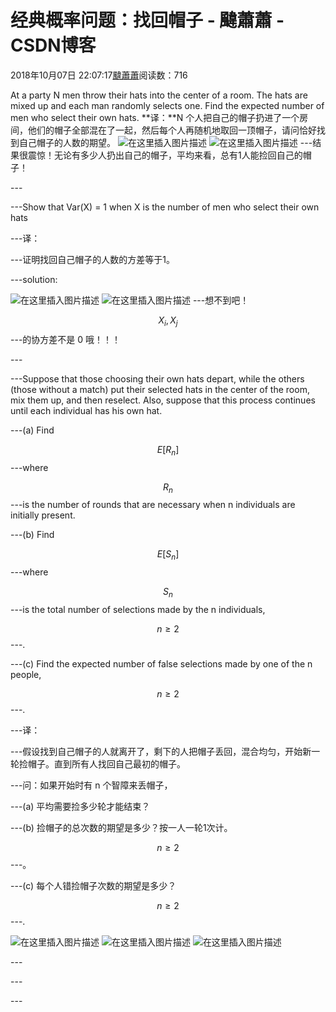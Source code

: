 
# 经典概率问题：找回帽子 - 颹蕭蕭 - CSDN博客


2018年10月07日 22:07:17[颹蕭蕭](https://me.csdn.net/itnerd)阅读数：716


At a party N men throw their hats into the center of a room. The hats are mixed up and each man randomly selects one. Find the expected number of men who select their own hats.
**译：**N 个人把自己的帽子扔进了一个房间，他们的帽子全部混在了一起，然后每个人再随机地取回一顶帽子，请问恰好找到自己帽子的人数的期望。
![在这里插入图片描述](https://img-blog.csdn.net/20181007213025316?watermark/2/text/aHR0cHM6Ly9ibG9nLmNzZG4ubmV0L2l0bmVyZA==/font/5a6L5L2T/fontsize/400/fill/I0JBQkFCMA==/dissolve/70)
![在这里插入图片描述](https://img-blog.csdn.net/20181007213110306?watermark/2/text/aHR0cHM6Ly9ibG9nLmNzZG4ubmV0L2l0bmVyZA==/font/5a6L5L2T/fontsize/400/fill/I0JBQkFCMA==/dissolve/70)
---结果很震惊！无论有多少人扔出自己的帽子，平均来看，总有1人能捡回自己的帽子！

---[
](https://img-blog.csdn.net/20181007213110306?watermark/2/text/aHR0cHM6Ly9ibG9nLmNzZG4ubmV0L2l0bmVyZA==/font/5a6L5L2T/fontsize/400/fill/I0JBQkFCMA==/dissolve/70)

---Show that Var(X) = 1 when X is the number of men who select their own hats

---译：

---证明找回自己帽子的人数的方差等于1。

---solution:

![在这里插入图片描述](https://img-blog.csdn.net/20181007213749669?watermark/2/text/aHR0cHM6Ly9ibG9nLmNzZG4ubmV0L2l0bmVyZA==/font/5a6L5L2T/fontsize/400/fill/I0JBQkFCMA==/dissolve/70)
![在这里插入图片描述](https://img-blog.csdn.net/20181007213920202?watermark/2/text/aHR0cHM6Ly9ibG9nLmNzZG4ubmV0L2l0bmVyZA==/font/5a6L5L2T/fontsize/400/fill/I0JBQkFCMA==/dissolve/70)
---想不到吧！

$$
X_i, X_j
$$
---的协方差不是 0 哦！！！

---[
](https://img-blog.csdn.net/20181007213920202?watermark/2/text/aHR0cHM6Ly9ibG9nLmNzZG4ubmV0L2l0bmVyZA==/font/5a6L5L2T/fontsize/400/fill/I0JBQkFCMA==/dissolve/70)

---Suppose that those choosing their own hats depart, while the others (those without a match) put their selected hats in the center of the room, mix them up, and then reselect. Also, suppose that this process continues until each individual has his own hat.

---(a) Find

$$
E[R_n]
$$
---where

$$
R_n
$$
---is the number of rounds that are necessary when n individuals are initially present.

---(b) Find

$$
E[S_n]
$$
---where

$$
S_n
$$
---is the total number of selections made by the n individuals,

$$
n\geq2
$$
---.

---(c) Find the expected number of false selections made by one of the n people,

$$
n\geq2
$$
---.

---译：

---假设找到自己帽子的人就离开了，剩下的人把帽子丢回，混合均匀，开始新一轮捡帽子。直到所有人找回自己最初的帽子。

---问：如果开始时有 n 个智障来丢帽子，

---(a) 平均需要捡多少轮才能结束？

---(b) 捡帽子的总次数的期望是多少？按一人一轮1次计。

$$
n\geq2
$$
---。

---(c) 每个人错捡帽子次数的期望是多少？

$$
n\geq2
$$
---.

![在这里插入图片描述](https://img-blog.csdn.net/20181007220046799?watermark/2/text/aHR0cHM6Ly9ibG9nLmNzZG4ubmV0L2l0bmVyZA==/font/5a6L5L2T/fontsize/400/fill/I0JBQkFCMA==/dissolve/70)
![在这里插入图片描述](https://img-blog.csdn.net/20181007220515226?watermark/2/text/aHR0cHM6Ly9ibG9nLmNzZG4ubmV0L2l0bmVyZA==/font/5a6L5L2T/fontsize/400/fill/I0JBQkFCMA==/dissolve/70)
![在这里插入图片描述](https://img-blog.csdn.net/20181007220551860?watermark/2/text/aHR0cHM6Ly9ibG9nLmNzZG4ubmV0L2l0bmVyZA==/font/5a6L5L2T/fontsize/400/fill/I0JBQkFCMA==/dissolve/70)

---[
						](https://img-blog.csdn.net/20181007220515226?watermark/2/text/aHR0cHM6Ly9ibG9nLmNzZG4ubmV0L2l0bmVyZA==/font/5a6L5L2T/fontsize/400/fill/I0JBQkFCMA==/dissolve/70)

---[
	](https://img-blog.csdn.net/20181007220515226?watermark/2/text/aHR0cHM6Ly9ibG9nLmNzZG4ubmV0L2l0bmVyZA==/font/5a6L5L2T/fontsize/400/fill/I0JBQkFCMA==/dissolve/70)

---[
  ](https://img-blog.csdn.net/20181007220046799?watermark/2/text/aHR0cHM6Ly9ibG9nLmNzZG4ubmV0L2l0bmVyZA==/font/5a6L5L2T/fontsize/400/fill/I0JBQkFCMA==/dissolve/70)
